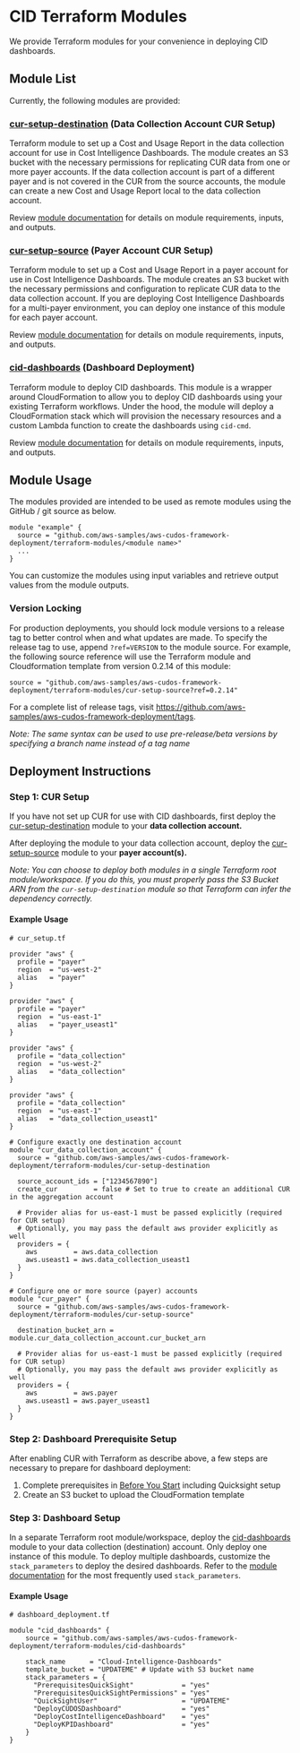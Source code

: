 # CID Terraform Modules

We provide Terraform modules for your convenience in deploying CID dashboards.

## Module List

Currently, the following modules are provided:

### [cur-setup-destination](./cur-setup-destination/README.md) (Data Collection Account CUR Setup)

Terraform module to set up a Cost and Usage Report in the data collection
account for use in Cost Intelligence Dashboards. The module creates an S3 bucket
with the necessary permissions for replicating CUR data from one or more payer
accounts. If the data collection account is part of a different payer and is not
covered in the CUR from the source accounts, the module can create a new Cost
and Usage Report local to the data collection account.

Review [module documentation](./cur-setup-destination/README.md) for details
on module requirements, inputs, and outputs.

### [cur-setup-source](./cur-setup-source/README.md) (Payer Account CUR Setup)

Terraform module to set up a Cost and Usage Report in a payer account
for use in Cost Intelligence Dashboards. The module creates an S3 bucket with
the necessary permissions and configuration to replicate CUR data to the
data collection account. If you are deploying Cost Intelligence Dashboards
for a multi-payer environment, you can deploy one instance of this module for
each payer account.

Review [module documentation](./cur-setup-source/README.md) for details
on module requirements, inputs, and outputs.

### [cid-dashboards](./cid-dashboards/README.md) (Dashboard Deployment)

Terraform module to deploy CID dashboards. This module is a wrapper around
CloudFormation to allow you to deploy CID dashboards using your existing
Terraform workflows. Under the hood, the module will deploy a CloudFormation
stack which will provision the necessary resources and a custom Lambda
function to create the dashboards using `cid-cmd`.

Review [module documentation](./cid-dashboards/README.md) for details
on module requirements, inputs, and outputs.

## Module Usage

The modules provided are intended to be used as remote modules using
the GitHub / git source as below.

```hcl
module "example" {
  source = "github.com/aws-samples/aws-cudos-framework-deployment/terraform-modules/<module name>"
  ...
}
```

You can customize the modules using input variables and retrieve output values
from the module outputs.

### Version Locking

For production deployments, you should lock module versions to a release
tag to better control when and what updates are made. To specify the
release tag to use, append `?ref=VERSION` to the module source. For
example, the following source reference will use the Terraform module
and Cloudformation template from version 0.2.14 of this module:

```
source = "github.com/aws-samples/aws-cudos-framework-deployment/terraform-modules/cur-setup-source?ref=0.2.14"
```

For a complete list of release tags, visit https://github.com/aws-samples/aws-cudos-framework-deployment/tags.

*Note: The same syntax can be used to use pre-release/beta versions by
specifying a branch name instead of a tag name*

## Deployment Instructions

### Step 1: CUR Setup

If you have not set up CUR for use with CID dashboards, first deploy the
[cur-setup-destination](./cur-setup-destination/README.md) module to your
**data collection account.**

After deploying the module to your data collection account, deploy the
[cur-setup-source](./cur-setup-source/README.md) module to your **payer account(s).**

*Note: You can choose to deploy both modules in a single Terraform root module/workspace.
If you do this, you must properly pass the S3 Bucket ARN from the `cur-setup-destination` module
so that Terraform can infer the dependency correctly.*

#### Example Usage

```hcl
# cur_setup.tf

provider "aws" {
  profile = "payer"
  region  = "us-west-2"
  alias   = "payer"
}

provider "aws" {
  profile = "payer"
  region  = "us-east-1"
  alias   = "payer_useast1"
}

provider "aws" {
  profile = "data_collection"
  region  = "us-west-2"
  alias   = "data_collection"
}

provider "aws" {
  profile = "data_collection"
  region  = "us-east-1"
  alias   = "data_collection_useast1"
}

# Configure exactly one destination account
module "cur_data_collection_account" {
  source = "github.com/aws-samples/aws-cudos-framework-deployment/terraform-modules/cur-setup-destination

  source_account_ids = ["1234567890"]
  create_cur         = false # Set to true to create an additional CUR in the aggregation account

  # Provider alias for us-east-1 must be passed explicitly (required for CUR setup)
  # Optionally, you may pass the default aws provider explicitly as well
  providers = {
    aws         = aws.data_collection
    aws.useast1 = aws.data_collection_useast1
  }
}

# Configure one or more source (payer) accounts
module "cur_payer" {
  source = "github.com/aws-samples/aws-cudos-framework-deployment/terraform-modules/cur-setup-source"

  destination_bucket_arn = module.cur_data_collection_account.cur_bucket_arn

  # Provider alias for us-east-1 must be passed explicitly (required for CUR setup)
  # Optionally, you may pass the default aws provider explicitly as well
  providers = {
    aws         = aws.payer
    aws.useast1 = aws.payer_useast1
  }
}
```

### Step 2: Dashboard Prerequisite Setup

After enabling CUR with Terraform as describe above, a few steps are necessary
to prepare for dashboard deployment:
  1. Complete prerequisites in [Before You Start](../../README.md#before-you-start) including Quicksight setup
  2. Create an S3 bucket to upload the CloudFormation template

### Step 3: Dashboard Setup

In a separate Terraform root module/workspace, deploy the [cid-dashboards](./cur-setup-source/README.md) module to your data collection (destination) account.
Only deploy one instance of this module. To deploy multiple dashboards, customize
the `stack_parameters` to deploy the desired dashboards. Refer to the
[module documentation](./cur-setup-source/README.md) for the most frequently
used `stack_parameters`.


#### Example Usage

```hcl
# dashboard_deployment.tf

module "cid_dashboards" {
    source = "github.com/aws-samples/aws-cudos-framework-deployment/terraform-modules/cid-dashboards"

    stack_name      = "Cloud-Intelligence-Dashboards"
    template_bucket = "UPDATEME" # Update with S3 bucket name
    stack_parameters = {
      "PrerequisitesQuickSight"            = "yes"
      "PrerequisitesQuickSightPermissions" = "yes"
      "QuickSightUser"                     = "UPDATEME"
      "DeployCUDOSDashboard"               = "yes"
      "DeployCostIntelligenceDashboard"    = "yes"
      "DeployKPIDashboard"                 = "yes"
    }
}
```

